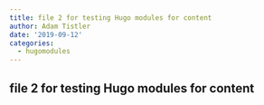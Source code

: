 ```yaml
---
title: file 2 for testing Hugo modules for content
author: Adam Tistler
date: '2019-09-12'
categories:
  - hugomodules
---
```


## file 2 for testing Hugo modules for content
